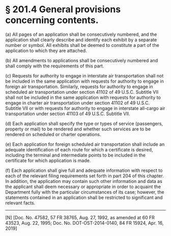 # § 201.4   General provisions concerning contents.

(a) All pages of an application shall be consecutively numbered, and the application shall clearly describe and identify each exhibit by a separate number or symbol. All exhibits shall be deemed to constitute a part of the application to which they are attached.


(b) All amendments to applications shall be consecutively numbered and shall comply with the requirements of this part.


(c) Requests for authority to engage in interstate air transportation shall not be included in the same application with requests for authority to engage in foreign air transportation. Similarly, requests for authority to engage in scheduled air transportation under section 41102 of 49 U.S.C. Subtitle VII shall not be included in the same application with requests for authority to engage in charter air transportation under section 41102 of 49 U.S.C. Subtitle VII or with requests for authority to engage in interstate all-cargo air transportation under section 41103 of 49 U.S.C. Subtitle VII.


(d) Each application shall specify the type or types of service (passengers, property or mail) to be rendered and whether such services are to be rendered on scheduled or charter operations.


(e) Each application for foreign scheduled air transportation shall include an adequate identification of each route for which a certificate is desired, including the terminal and intermediate points to be included in the certificate for which application is made.


(f) Each application shall give full and adequate information with respect to each of the relevant filing requirements set forth in part 204 of this chapter. In addition, the application may contain such other information and data as the applicant shall deem necessary or appropriate in order to acquaint the Department fully with the particular circumstances of its case; however, the statements contained in an application shall be restricted to significant and relevant facts.



---

[N] [Doc. No. 47582, 57 FR 38765, Aug. 27, 1992, as amended at 60 FR 43523, Aug. 22, 1995; Doc. No. DOT-OST-2014-0140, 84 FR 15924, Apr. 16, 2019]




